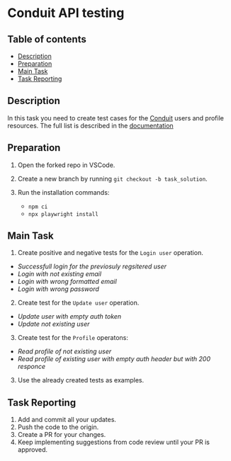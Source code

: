 # Conduit API testing

## Table of contents

- [Description](#description)
- [Preparation](#preparation)
- [Main Task](#main-task)
- [Task Reporting](#task-reporting)

## Description

In this task you need to create test cases for the [Conduit](https://conduit.mate.academy/) users and profile resources. The full list is described in the [documentation](https://documenter.getpostman.com/view/22790481/2sB2j1iY5B)

## Preparation

1. Open the forked repo in VSCode.
2. Create a new branch by running `git checkout -b task_solution`.
3. Run the installation commands:

    - `npm ci`
    - `npx playwright install`


## Main Task

1. Create positive and negative tests for the `Login user` operation. 
- *Successfull login for the previosuly regsitered user*
- *Login with not existing email*
- *Login with wrong formatted email*
- *Login with wrong password*
2. Create test for the `Update user` operation.
- *Update user with empty auth token*
- *Update not existing user*
3. Create test for the `Profile` operatons:
- *Read profile of not existing user*
- *Read profile of existing user with empty auth header but with 200 responce*
3. Use the already created tests as examples.

## Task Reporting

1. Add and commit all your updates.
2. Push the code to the origin.
3. Create a PR for your changes.
4. Keep implementing suggestions from code review until your PR is approved.
